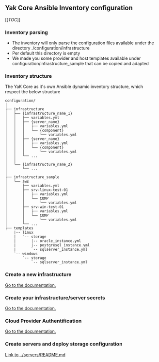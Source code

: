 ## Yak Core Ansible Inventory configuration

[[_TOC_]]

### Inventory parsing

- The inventory will only parse the configuration files available under the directory ./configuration/infrastructure
- Per default this directory is empty
- We made you some provider and host templates available under configuration/infrastructure_sample that can be copied and adapted

### Inventory structure

The YaK Core as it's own Ansible dynamic inventory structure, which respect the below structure

```
configuration/
│
├── infrastructure
│   ├── {infrastructure_name_1}
│   │   ├── variables.yml
│   │   ├── {server_name}
│   │   │   ├── variables.yml
│   │   │   └── {component}
│   │   │       └── variables.yml
│   │   ├── {server_name}
│   │   │   ├── variables.yml
│   │   │   └── {component}
│   │   │       └── variables.yml
│   │   └── ...
│   │
│   └── {infrastructure_name_2}
│       └── ...
│
├── infrastructure_sample
│   └── aws
│       ├── variables.yml
│       ├── srv-linux-test-01
│       │   ├── variables.yml
│       │   └── COMP
│       │       └── variables.yml
│       ├── srv-win-test-01
│       │   ├── variables.yml
│       │   └── COMP
│       │       └── variables.yml
│       └── ...
├── templates
    |-- linux
    |   `-- storage
    |       |-- oracle_instance.yml
    |       |-- postgresql_instance.yml
    |       `-- sqlserver_instance.yml
    `-- windows
        `-- storage
            `-- sqlserver_instance.yml
```

### Create a new infrastructure

[Go to the documentation.](infrastructure.md)

### Create your infrastructure/server secrets

[Go to the documentation.](secret_management.md)

### Cloud Provider Authentification

[Go to the documentation.](cloud_authentication.md)

### Create servers and deploy storage configuration

[Link to ../servers/README.md](../servers.md)
